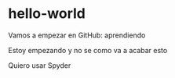 # hello-world
Vamos a empezar en GitHub: aprendiendo

Estoy empezando y no se como va a acabar esto

Quiero usar Spyder
